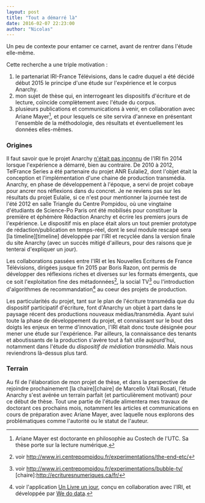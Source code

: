 ```yaml
---
layout: post
title: "Tout a démarré là"
date: 2016-02-07 22:23:00
author: "Nicolas"
---
```


Un peu de contexte pour entamer ce carnet, avant de rentrer dans l'étude elle-même.

Cette recherche a une triple motivation :

1. le partenariat IRI-France Télévisions, dans le cadre duquel a été décidé début 2015 le principe d'une étude sur l'expérience et le corpus Anarchy.
2. mon sujet de thèse qui, en interrogeant les dispositifs d'écriture et de lecture, coïncide complètement avec l'étude du corpus.
3. plusieurs publications et communications à venir, en collaboration avec Ariane Mayer[^ariane], et pour lesquels ce site servira d'annexe en présentant l'ensemble de la méthodologie, des résultats et éventuellement les données elles-mêmes.

### Origines
Il faut savoir que le projet Anarchy [n'était pas inconnu](http://www.iri.centrepompidou.fr/experimentations/anarchy-fr/?lang=fr_fr) de l'IRI fin 2014 lorsque l'expérience a démarré, bien au contraire. De 2010 à 2012, TelFrance Series a été partenaire du projet ANR Eulalie2, dont l'objet était la conception et l'implémentation d'une chaine de production transmédia. Anarchy, en phase de développement à l'époque, a servi de projet cobaye pour ancrer nos réflexions dans du concret. Je ne reviens pas sur les résultats du projet Eulalie, si ce n'est pour mentionner la journée test de l'été 2012 en salle Triangle du Centre Pompidou, où une vingtaine d'étudiants de Science-Po Paris ont été mobilisés pour constituer la première et éphémère Rédaction Anarchy et écrire les premiers jours de l'expérience. Le dispositif mis en place était alors un tout premier prototype de rédaction/publication en temps-réel, dont le seul module rescapé sera [la timeline][timeline] développée par l'IRI et recyclée dans la version finale du site Anarchy (avec un succès mitigé d'ailleurs, pour des raisons que je tenterai d'expliquer un jour).

Les collaborations passées entre l'IRI et les Nouvelles Ecritures de France Télévisions, dirigées jusque fin 2015 par Boris Razon, ont permis de développer des réflexions riches et diverses sur les formats émergents, que ce soit l'exploitation fine des métadonnées[^theend], la social TV[^bubbleTV] ou l'introduction d'algorithmes de recommandation[^1livre1jour] au coeur des projets de production.

Les particularités du projet, tant sur le plan de l'écriture transmédia que du dispositif participatif d'écriture, font d'Anarchy un objet à part dans le paysage récent des productions nouveaux médias/transmédia. Ayant suivi toute la phase de développement du projet, et connaissant sur le bout des doigts les enjeux en terme d'innovation, l'IRI était donc toute désignée pour mener une étude sur l'expérience. Par ailleurs, la connaissance des tenants et aboutissants de la production s'avère tout à fait utile aujourd'hui, notamment dans l'étude du _dispositif de médiation transmédia_. Mais nous reviendrons là-dessus plus tard.

### Terrain
Au fil de l'élaboration de mon projet de thèse, et dans la perspective de rejoindre prochainement [la chaire][chaire] de Marcello Vitali Rosati, l'étude Anarchy s'est avérée un terrain parfait (et particulièrement motivant) pour ce début de thèse. Tout une partie de l'étude alimentera mes travaux de doctorant ces prochains mois, notamment les articles et communications en cours de préparation avec Ariane Mayer, avec laquelle nous explorons des problématiques comme l'autorité ou le statut de l'auteur.



[^1]: voir les publications en cours.
[timeline]:http://anarchy.nouvelles-ecritures.francetv.fr/timeline
[^ariane]: Ariane Mayer est doctorante en philosophie au Costech de l'UTC. Sa thèse porte sur la lecture numérique.
[^1livre1jour]: voir l'application [Un Livre un jour](http://unlivreunjour.fr/), conçu en collaboration avec l'IRI, et développée par [We do data](http://wedodata.fr/).
[^theend]: voir http://www.iri.centrepompidou.fr/experimentations/the-end-etc/
[^bubbleTV]: voir http://www.iri.centrepompidou.fr/experimentations/bubble-tv/
[chaire]:http://ecrituresnumeriques.ca/fr/
